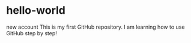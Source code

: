 # hello-world
new account
This is my first GitHub repository. I am learning how to use GitHub step by step!
